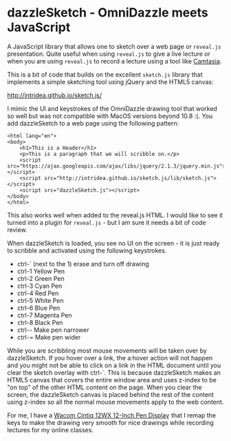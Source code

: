 # dazzleSketch - OmniDazzle meets JavaScript
A JavaScript library that allows one to sketch over a web page or `reveal.js` presentation.  Quite useful when using 
`reveal.js` to give a live lecture or when you are using `reveal.js` to record a lecture using a tool like 
<a href="https://www.techsmith.com/camtasia.html" target="_blank">Camtasia</a>.

This is a bit of code that builds on the excellent `sketch.js` library that implements a simple sketching tool
using jQuery and the HTML5 canvas:

http://intridea.github.io/sketch.js/

I mimic the UI and keystrokes of the OmniDazzle drawing tool that worked so well but was not compatible with MacOS versions
beyond 10.8 :(. You add dazzleSketch to a web page using the following pattern:

    <html lang="en">
    <body>
        <h1>This is a Header</h1>
        <p>This is a paragraph that we will scribble on.</p>
        <script src="https://ajax.googleapis.com/ajax/libs/jquery/2.1.3/jquery.min.js"></script>
        <script src="http://intridea.github.io/sketch.js/lib/sketch.js"></script>
        <script src="dazzleSketch.js"></script>
    </body>
    </html>

This also works well when added to the reveal.js HTML.  I would like to see it turned into a plugin for 
`reveal.js` - but I am sure it needs a bit of code review.

When dazzleSketch is loaded, you see no UI on the screen - it is just ready to scribble and 
activated using the following keystrokes.

* ctrl-` (next to the 1) erase and turn off drawing
* ctrl-1 Yellow Pen
* ctrl-2 Green Pen
* ctrl-3 Cyan Pen
* ctrl-4 Red Pen
* ctrl-5 White Pen
* ctrl-6 Blue Pen
* ctrl-7 Magenta Pen
* ctrl-8 Black Pen
* ctrl-- Make pen narrower
* ctrl-= Make pen wider

While you are scribbling most mouse movements will be taken over by dazzleSketch.  If you hover over a link, the 
a:hover action will not happen and you might not be able to click on a link in the HTML document until you 
clear the sketch overlay with ctrl-`.  This is because dazzleSketch makes an HTML5 canvas that covers 
the entire window area and uses z-index to be "on top" of the other HTML content on the page.   When you clear 
the screen, the dazzleSketch canvas is placed behind the rest of the content using z-index 
so all the normal mouse movements apply to the web content.

For me, I have a <a target="_blank" href="http://www.amazon.com/gp/product/B00115OFJK/ref=as_li_tl?ie=UTF8&camp=1789&creative=390957&creativeASIN=B00115OFJK&linkCode=as2&tag=drchu02-20&linkId=VKON6Z2MQ3TLWN6S">Wacom Cintiq 12WX 12-Inch Pen Display</a><img src="http://ir-na.amazon-adsystem.com/e/ir?t=drchu02-20&l=as2&o=1&a=B00115OFJK" width="1" height="1" border="0" alt="" style="border:none !important; margin:0px !important;" />
that I remap the keys to make the drawing very smooth for nice drawings while recording lectures for 
my online classes.


 
